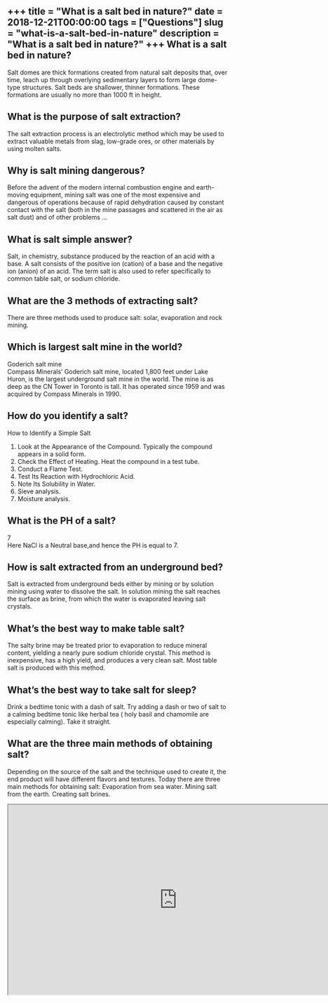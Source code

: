 +++
title = "What is a salt bed in nature?"
date = 2018-12-21T00:00:00
tags = ["Questions"]
slug = "what-is-a-salt-bed-in-nature"
description = "What is a salt bed in nature?"
+++
What is a salt bed in nature?
-----------------------------

Salt domes are thick formations created from natural salt deposits that, over time, leach up through overlying sedimentary layers to form large dome-type structures. Salt beds are shallower, thinner formations. These formations are usually no more than 1000 ft in height.

What is the purpose of salt extraction?
---------------------------------------

The salt extraction process is an electrolytic method which may be used to extract valuable metals from slag, low-grade ores, or other materials by using molten salts.

Why is salt mining dangerous?
-----------------------------

Before the advent of the modern internal combustion engine and earth-moving equipment, mining salt was one of the most expensive and dangerous of operations because of rapid dehydration caused by constant contact with the salt (both in the mine passages and scattered in the air as salt dust) and of other problems …

What is salt simple answer?
---------------------------

Salt, in chemistry, substance produced by the reaction of an acid with a base. A salt consists of the positive ion (cation) of a base and the negative ion (anion) of an acid. The term salt is also used to refer specifically to common table salt, or sodium chloride.

What are the 3 methods of extracting salt?
------------------------------------------

There are three methods used to produce salt: solar, evaporation and rock mining.

Which is largest salt mine in the world?
----------------------------------------

Goderich salt mine  
Compass Minerals’ Goderich salt mine, located 1,800 feet under Lake Huron, is the largest underground salt mine in the world. The mine is as deep as the CN Tower in Toronto is tall. It has operated since 1959 and was acquired by Compass Minerals in 1990.

How do you identify a salt?
---------------------------

How to Identify a Simple Salt

1. Look at the Appearance of the Compound. Typically the compound appears in a solid form.
2. Check the Effect of Heating. Heat the compound in a test tube.
3. Conduct a Flame Test.
4. Test Its Reaction with Hydrochloric Acid.
5. Note Its Solubility in Water.
6. Sieve analysis.
7. Moisture analysis.

What is the PH of a salt?
-------------------------

7  
Here NaCl is a Neutral base,and hence the PH is equal to 7.

How is salt extracted from an underground bed?
----------------------------------------------

Salt is extracted from underground beds either by mining or by solution mining using water to dissolve the salt. In solution mining the salt reaches the surface as brine, from which the water is evaporated leaving salt crystals.

What’s the best way to make table salt?
---------------------------------------

The salty brine may be treated prior to evaporation to reduce mineral content, yielding a nearly pure sodium chloride crystal. This method is inexpensive, has a high yield, and produces a very clean salt. Most table salt is produced with this method.

What’s the best way to take salt for sleep?
-------------------------------------------

Drink a bedtime tonic with a dash of salt. Try adding a dash or two of salt to a calming bedtime tonic like herbal tea ( holy basil and chamomile are especially calming). Take it straight.

What are the three main methods of obtaining salt?
--------------------------------------------------

Depending on the source of the salt and the technique used to create it, the end product will have different flavors and textures. Today there are three main methods for obtaining salt: Evaporation from sea water. Mining salt from the earth. Creating salt brines.

<iframe allow="accelerometer; autoplay; clipboard-write; encrypted-media; gyroscope; picture-in-picture" allowfullscreen="" class="__youtube_prefs__  epyt-is-override  no-lazyload" data-no-lazy="1" data-origheight="433" data-origwidth="770" data-skipgform_ajax_framebjll="" height="433" id="_ytid_13534" loading="lazy" src="https://www.youtube.com/embed/AraoX1XPxZ8?enablejsapi=1&autoplay=0&cc_load_policy=0&cc_lang_pref=&iv_load_policy=1&loop=0&modestbranding=0&rel=1&fs=1&playsinline=0&autohide=2&theme=dark&color=red&controls=1&" title="YouTube player" width="770"></iframe>